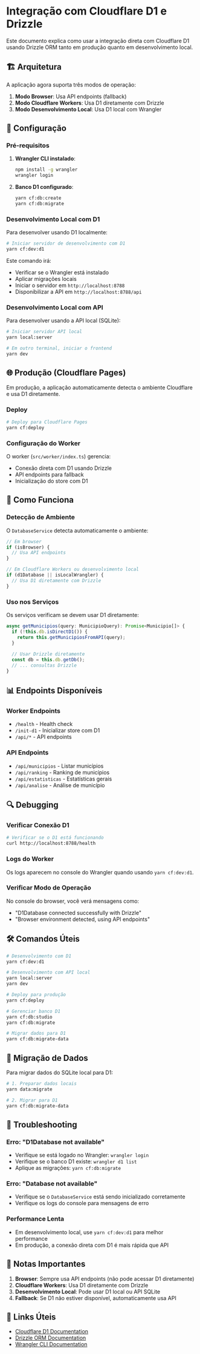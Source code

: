 # Integração com Cloudflare D1 e Drizzle

Este documento explica como usar a integração direta com Cloudflare D1 usando Drizzle ORM tanto em produção quanto em desenvolvimento local.

## 🏗️ Arquitetura

A aplicação agora suporta três modos de operação:

1. **Modo Browser**: Usa API endpoints (fallback)
2. **Modo Cloudflare Workers**: Usa D1 diretamente com Drizzle
3. **Modo Desenvolvimento Local**: Usa D1 local com Wrangler

## 🚀 Configuração

### Pré-requisitos

1. **Wrangler CLI instalado**:
   ```bash
   npm install -g wrangler
   wrangler login
   ```

2. **Banco D1 configurado**:
   ```bash
   yarn cf:db:create
   yarn cf:db:migrate
   ```

### Desenvolvimento Local com D1

Para desenvolver usando D1 localmente:

```bash
# Iniciar servidor de desenvolvimento com D1
yarn cf:dev:d1
```

Este comando irá:
- Verificar se o Wrangler está instalado
- Aplicar migrações locais
- Iniciar o servidor em `http://localhost:8788`
- Disponibilizar a API em `http://localhost:8788/api`

### Desenvolvimento Local com API

Para desenvolver usando a API local (SQLite):

```bash
# Iniciar servidor API local
yarn local:server

# Em outro terminal, iniciar o frontend
yarn dev
```

## 🌐 Produção (Cloudflare Pages)

Em produção, a aplicação automaticamente detecta o ambiente Cloudflare e usa D1 diretamente.

### Deploy

```bash
# Deploy para Cloudflare Pages
yarn cf:deploy
```

### Configuração do Worker

O worker (`src/worker/index.ts`) gerencia:
- Conexão direta com D1 usando Drizzle
- API endpoints para fallback
- Inicialização do store com D1

## 🔧 Como Funciona

### Detecção de Ambiente

O `DatabaseService` detecta automaticamente o ambiente:

```typescript
// Em browser
if (isBrowser) {
  // Usa API endpoints
}

// Em Cloudflare Workers ou desenvolvimento local
if (d1Database || isLocalWrangler) {
  // Usa D1 diretamente com Drizzle
}
```

### Uso nos Serviços

Os serviços verificam se devem usar D1 diretamente:

```typescript
async getMunicipios(query: MunicipioQuery): Promise<Municipio[]> {
  if (!this.db.isDirectD1()) {
    return this.getMunicipiosFromAPI(query);
  }
  
  // Usar Drizzle diretamente
  const db = this.db.getDb();
  // ... consultas Drizzle
}
```

## 📊 Endpoints Disponíveis

### Worker Endpoints

- `/health` - Health check
- `/init-d1` - Inicializar store com D1
- `/api/*` - API endpoints

### API Endpoints

- `/api/municipios` - Listar municípios
- `/api/ranking` - Ranking de municípios
- `/api/estatisticas` - Estatísticas gerais
- `/api/analise` - Análise de município

## 🔍 Debugging

### Verificar Conexão D1

```bash
# Verificar se o D1 está funcionando
curl http://localhost:8788/health
```

### Logs do Worker

Os logs aparecem no console do Wrangler quando usando `yarn cf:dev:d1`.

### Verificar Modo de Operação

No console do browser, você verá mensagens como:
- "D1Database connected successfully with Drizzle"
- "Browser environment detected, using API endpoints"

## 🛠️ Comandos Úteis

```bash
# Desenvolvimento com D1
yarn cf:dev:d1

# Desenvolvimento com API local
yarn local:server
yarn dev

# Deploy para produção
yarn cf:deploy

# Gerenciar banco D1
yarn cf:db:studio
yarn cf:db:migrate

# Migrar dados para D1
yarn cf:db:migrate-data
```

## 🔄 Migração de Dados

Para migrar dados do SQLite local para D1:

```bash
# 1. Preparar dados locais
yarn data:migrate

# 2. Migrar para D1
yarn cf:db:migrate-data
```

## 🚨 Troubleshooting

### Erro: "D1Database not available"

- Verifique se está logado no Wrangler: `wrangler login`
- Verifique se o banco D1 existe: `wrangler d1 list`
- Aplique as migrações: `yarn cf:db:migrate`

### Erro: "Database not available"

- Verifique se o `DatabaseService` está sendo inicializado corretamente
- Verifique os logs do console para mensagens de erro

### Performance Lenta

- Em desenvolvimento local, use `yarn cf:dev:d1` para melhor performance
- Em produção, a conexão direta com D1 é mais rápida que API

## 📝 Notas Importantes

1. **Browser**: Sempre usa API endpoints (não pode acessar D1 diretamente)
2. **Cloudflare Workers**: Usa D1 diretamente com Drizzle
3. **Desenvolvimento Local**: Pode usar D1 local ou API SQLite
4. **Fallback**: Se D1 não estiver disponível, automaticamente usa API

## 🔗 Links Úteis

- [Cloudflare D1 Documentation](https://developers.cloudflare.com/d1/)
- [Drizzle ORM Documentation](https://orm.drizzle.team/)
- [Wrangler CLI Documentation](https://developers.cloudflare.com/workers/wrangler/) 